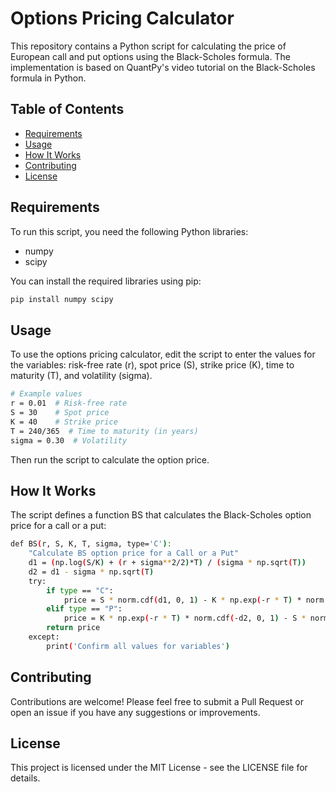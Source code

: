 # Options Pricing Calculator

This repository contains a Python script for calculating the price of European call and put options using the Black-Scholes formula. The implementation is based on QuantPy's video tutorial on the Black-Scholes formula in Python.

## Table of Contents

- [Requirements](#requirements)
- [Usage](#usage)
- [How It Works](#how-it-works)
- [Contributing](#contributing)
- [License](#license)

## Requirements

To run this script, you need the following Python libraries:

- numpy
- scipy

You can install the required libraries using pip:

```sh
pip install numpy scipy
```

## Usage

To use the options pricing calculator, edit the script to enter the values for the variables: risk-free rate (r), spot price (S), strike price (K), time to maturity (T), and volatility (sigma).

```sh
# Example values
r = 0.01  # Risk-free rate
S = 30    # Spot price
K = 40    # Strike price
T = 240/365  # Time to maturity (in years)
sigma = 0.30  # Volatility
```

Then run the script to calculate the option price.

## How It Works

The script defines a function BS that calculates the Black-Scholes option price for a call or a put:

```sh
def BS(r, S, K, T, sigma, type='C'):
    "Calculate BS option price for a Call or a Put"
    d1 = (np.log(S/K) + (r + sigma**2/2)*T) / (sigma * np.sqrt(T))
    d2 = d1 - sigma * np.sqrt(T)
    try:
        if type == "C":
            price = S * norm.cdf(d1, 0, 1) - K * np.exp(-r * T) * norm.cdf(d2, 0, 1)
        elif type == "P":
            price = K * np.exp(-r * T) * norm.cdf(-d2, 0, 1) - S * norm.cdf(-d1, 0, 1)
        return price    
    except:
        print('Confirm all values for variables')
```

## Contributing

Contributions are welcome! Please feel free to submit a Pull Request or open an issue if you have any suggestions or improvements.

## License

This project is licensed under the MIT License - see the LICENSE file for details.



